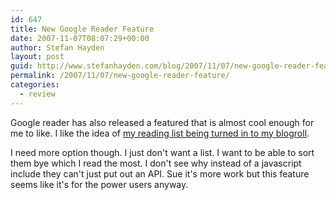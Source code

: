 ```yaml
---
id: 647
title: New Google Reader Feature
date: 2007-11-07T08:07:29+00:00
author: Stefan Hayden
layout: post
guid: http://www.stefanhayden.com/blog/2007/11/07/new-google-reader-feature/
permalink: /2007/11/07/new-google-reader-feature/
categories:
  - review
---
```

Google reader has also released a featured that is almost cool enough for me to like. I like the idea of <a href="http://googlereader.blogspot.com/2007/11/attack-of-20ers.html">my reading list being turned in to my blogroll</a>.

I need more option though. I just don't want a list. I want to be able to sort them bye which I read the most. I don't see why instead of a javascript include they can't just put out an API. Sue it's more work but this feature seems like it's for the power users anyway.